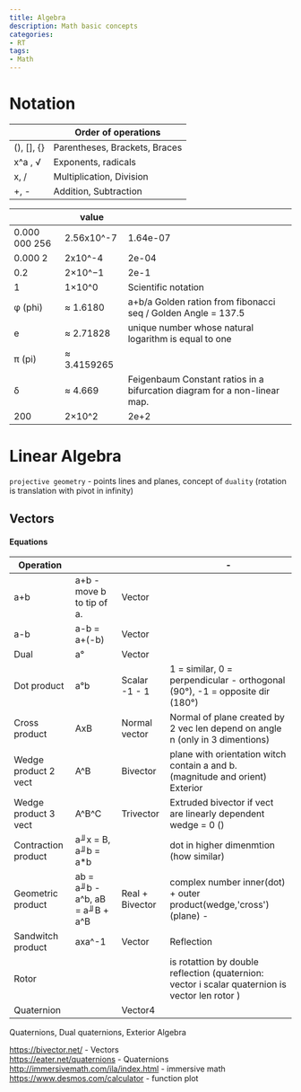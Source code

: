 ```yaml
---
title: Algebra
description: Math basic concepts
categories:
- RT
tags:
- Math
---
```



# Notation

|  |Order of operations|
|--- | --- |
|(), [], {} | Parentheses, Brackets, Braces
|x^a , √ | Exponents, radicals
|x, / | Multiplication, Division
|+, - | Addition, Subtraction


| |value| |
|--- | --- | --- |
|0.000 000 256  | 2.56x10^-7 | 1.64e-07
|0.000 2 | 2x10^-4 | 2e-04
|0.2	|2×10^−1| 2e-1
|1	|1×10^0|  Scientific notation
|φ (phi) | ≈ 1.6180 | a+b/a Golden ration from fibonacci seq / Golden Angle = 137.5  
|e | ≈ 2.71828 | unique number whose natural logarithm is equal to one   
|π (pi) | ≈ 3.4159265 |  
|δ | ≈ 4.669 | Feigenbaum Constant ratios in a bifurcation diagram for a non-linear map.  
|200 | 2×10^2 | 2e+2









# Linear Algebra
`projective geometry` - points lines and planes, concept of `duality`  (rotation is translation with pivot in infinity)




## Vectors

#### Equations
| Operation |||- |
|- | - | - |- |
|a+b| a+b - move b to tip of a. | Vector
|a-b |  a-b = a+(-b) | Vector
|Dual |a° | Vector
|Dot product |  a°b | Scalar  -1 - 1| 1 = similar, 0 = perpendicular - orthogonal (90°), -1 = opposite dir (180°)
|Cross product | AxB  |Normal vector | Normal of plane created by 2 vec len depend on angle n  (only in 3 dimentions)
|Wedge product 2 vect | A^B | Bivector | plane with orientation witch contain a and b. (magnitude and orient) Exterior |product > (similar to cross)   
|Wedge product 3 vect | A^B^C   | Trivector | Extruded bivector if vect are linearly dependent wedge = 0 ()
|Contraction product| a╜x = B,   a╜b = a*b | |dot in higher dimenmtion (how similar)
|Geometric product | ab = a╜b - a^b, aB = a╜B + a^B  | Real + Bivector| complex number inner(dot) + outer product(wedge,'cross') (plane) -
|Sandwitch product | axa^-1 |  Vector | Reflection
|Rotor | | | is rotattion by double reflection  (quaternion: vector i scalar  quaternion is vector len rotor )
|Quaternion | | Vector4 |

Quaternions, Dual quaternions, Exterior Algebra




https://bivector.net/ - Vectors  
https://eater.net/quaternions - Quaternions    
http://immersivemath.com/ila/index.html  - immersive math        
https://www.desmos.com/calculator - function plot  
